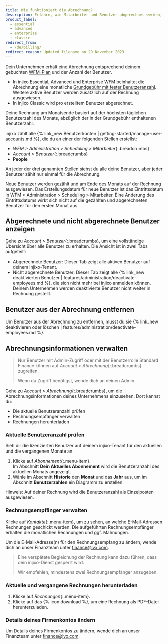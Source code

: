 ```yaml
---
title: Wie funktioniert die Abrechnung?
description: Erfahre, wie Mitarbeiter und Benutzer abgerechnet werden, wo du Rechnungen herunterladen kannst und wie du Rechnungen per E-Mail erhältst.
product_label:
  - essential
  - advanced
  - enterprise
  - classic
redirect_from:
  - /de/billing/
redirect_reason: Updated filename on 29 November 2023
---
```


Dein Unternehmen erhält eine Abrechnung entsprechend deinem gebuchten [WFM-Plan](https://www.injixo.com/de/pricing/) und der Anzahl der Benutzer.
- In injixo Essential, Advanced und Enterprise WFM beinhaltet die Abrechnung eine monatliche [Grundgebühr mit fester Benutzeranzahl](https://www.injixo.com/de/pricing/). Weitere aktive Benutzer werden zusätzlich auf der Rechnung ausgewiesen.
- In injixo Classic wird pro erstelltem Benutzer abgerechnet.

Deine Rechnung am Monatsende basiert auf der höchsten täglichen Benutzerzahl des Monats, abzüglich der in der Grundgebühr enthaltenen Benutzerzahl.

injixo zählt alle {% link_new Benutzerkonten | getting-started/manage-user-accounts.md %}, die du an einer der folgenden Stellen erstellst:

- _WFM > Administration > Scheduling > Mitarbeiter_{:.breadcrumbs}
- _Account > Benutzer_{:.breadcrumbs}
- **People**

An jeder der drei genannten Stellen siehst du alle deine Benutzer, aber jeder Benutzer zählt nur einmal für die Abrechnung.

Neue Benutzer werden gezählt und am Ende des Monats auf der Rechnung ausgewiesen.
Das Erstellungsdatum für neue Benutzer ist das Eintrittsdatum in WFM > Administration > Scheduling > Mitarbeiter. Eine Änderung des Eintrittsdatums wirkt sich nicht auf die gezählten und abgerechneten Benutzer für den ersten Monat aus.

## Abgerechnete und nicht abgerechnete Benutzer anzeigen

Gehe zu _Account > Benutzer_{:.breadcrumbs}, um eine vollständige Übersicht über alle Benutzer zu erhalten. Die Ansicht ist in zwei Tabs aufgeteilt:

- Abgerechnete Benutzer: Dieser Tab zeigt alle aktiven Benutzer auf deinem injixo-Tenant.
- Nicht abgerechnete Benutzer: Dieser Tab zeigt alle {% link_new deaktivierten Benutzer | features/administration/deactivate-employees.md %}, die sich nicht mehr bei injixo anmelden können. Deinem Unternehmen werden deaktivierte Benutzer nicht weiter in Rechnung gestellt.
  
## Benutzer aus der Abrechnung entfernen

Um Benutzer aus der Abrechnung zu entfernen, musst du sie {% link_new deaktivieren oder löschen | features/administration/deactivate-employees.md %}.

## Abrechnungsinformationen verwalten

> Nur Benutzer mit Admin-Zugriff oder mit der Benutzerrolle Standard Finance können auf _Account > Abrechnung_{:.breadcrumbs} zugreifen.
>
> Wenn du Zugriff benötigst, wende dich an deinen Admin.

Gehe zu _Account > Abrechnung_{:.breadcrumbs}, um die Abrechnungsinformationen deines Unternehmens einzusehen. Dort kannst du:

 - Die aktuelle Benutzeranzahl prüfen
 - Rechnungsempfänger verwalten
 - Rechnungen herunterladen

### Aktuelle Benutzeranzahl prüfen

Sieh dir die lizenzierten Benutzer auf deinem injixo-Tenant für den aktuellen und die vergangenen Monate an.

1. Klicke auf _Abonnement_{:.menu-item}.  
    Im Abschnitt **Dein Aktuelles Abonnement** wird die Benutzeranzahl des aktuellen Monats angezeigt.
2. Wähle im Abschnitt **Historie** den **Monat** und das **Jahr** aus, um im Abschnitt **Benutzerzahlen** ein Diagramm zu erstellen.


Hinweis: Auf deiner Rechnung wird die Benutzeranzahl als Einzelposten ausgewiesen.

### Rechnungsempfänger verwalten

Klicke auf _Kontakte_{:.menu-item}, um zu sehen, an welche E-Mail-Adressen Rechnungen geschickt werden. Die aufgeführten Rechnungsempfänger erhalten die monatlichen Rechnungen und ggf. Mahnungen.

Um die E-Mail-Adresse(n) für den Rechnungsempfang zu ändern, wende dich an unser Finanzteam unter finance@ivx.com.

> Eine verspätete Begleichung der Rechnung kann dazu führen, dass dein injixo-Dienst gesperrt wird. 
> 
> Wir empfehlen, mindestens zwei Rechnungsempfänger anzugeben.

### Aktuelle und vergangene Rechnungen herunterladen

1. Klicke auf _Rechnungen_{:.menu-item}.
2. Klicke auf das {% icon download %}, um eine Rechnung als PDF-Datei herunterzuladen.

### Details deines Firmenkontos ändern

Um Details deines Firmenkontos zu ändern, wende dich an unser Finanzteam unter finance@ivx.com.
